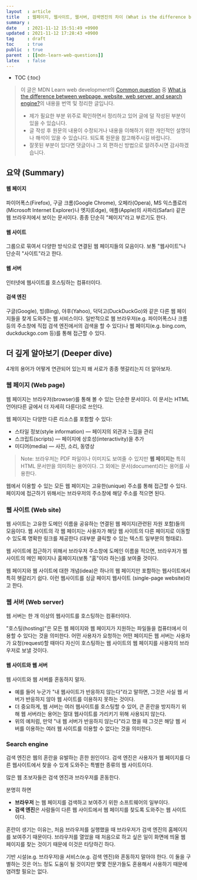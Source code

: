 ```yaml
---
layout  : article
title   : 웹페이지, 웹사이트, 웹서버, 검색엔진의 차이 (What is the difference between webpage, website, web server, and search engine?)
summary : 
date    : 2021-11-12 15:51:49 +0900
updated : 2021-11-12 17:28:43 +0900
tag     : draft
toc     : true
public  : true
parent  : [[mdn-learn-web-questions]]
latex   : false
---
```

* TOC
{:toc}

> 이 글은 MDN Learn web development의 [Common question](https://developer.mozilla.org/en-US/docs/Learn/Common_questions) 중 [What is the difference between webpage, website, web server, and search engine?](https://developer.mozilla.org/en-US/docs/Learn/Common_questions/Pages_sites_servers_and_search_engines)의 내용을 번역 및 정리한 글입니다.
>
> * 제가 필요한 부분 위주로 확인하면서 정리하고 있어 글에 덜 작성된 부분이 있을 수 있습니다.
> * 글 작성 후 원문의 내용이 수정되거나 내용을 이해하기 위한 개인적인 설명이나 해석이 있을 수 있습니다. 되도록 원문을 참고해주시길 바랍니다.
> * 잘못된 부분이 있다면 댓글이나 그 외 편하신 방법으로 알려주시면 감사하겠습니다.

## 요약 (Summary)

#### 웹 페이지

파이어폭스(Firefox), 구글 크롬(Google Chrome), 오페라(Opera), MS 익스플로러(Microsoft Internet Explorer)나 엣지(Edge), 애플(Apple)의 사파리(Safari) 같은 웹 브라우저에서 보이는 문서이다. 종종 단순히 "페이지"라고 부르기도 한다.

#### 웹 사이트

그룹으로 묶여서 다양한 방식으로 연결된 웹 페이지들의 모음이다. 보통 "웹사이트"나 단순히 "사이트"라고 한다.

#### 웹 서버

인터넷에 웹사이트를 호스팅하는 컴퓨터이다.

#### 검색 엔진

구글(Google), 빙(Bing), 야후(Yahoo), 덕덕고(DuckDuckGo)와 같은 다른 웹 페이지들을 찾게 도와주는 웹 서비스이다. 일반적으로 웹 브라우저(e.g. 파이어폭스나 크롬 등의 주소창에 직접 검색 엔진에서의 검색을 할 수 있다)나 웹 페이지(e.g. bing.com, duckduckgo.com 등)를 통해 접근할 수 있다.

## 더 깊게 알아보기 (Deeper dive)

4개의 용어가 어떻게 연관되어 있는지 왜 서로가 종종 헷갈리는지 더 알아보자.

### 웹 페이지 (Web page)

웹 페이지는 브라우저(browser)를 통해 볼 수 있는 단순한 문서이다. 이 문서는 HTML 언어(다른 글에서 더 자세히 다룬다)로 쓰인다.

웹 페이지는 다양한 다른 리소스를 포함할 수 있다:

* 스타일 정보(style information) — 페이지의 외관과 느낌을 관리
* 스크립트(scripts) — 페이지에 상호성(interactivity)을 추가
* 미디어(media) — 사진, 소리, 동영상

> Note: 브라우저는 PDF 파일이나 이미지도 보여줄 수 있지만 **웹 페이지는** 특히 HTML 문서만을 의미하는 용어이다. 그 외에는 문서(document)라는 용어를 사용한다.

웹에서 이용할 수 있는 모든 웹 페이지는 고유한(unique) 주소를 통해 접근할 수 있다. 페이지에 접근하기 위해서는 브라우저의 주소창에 해당 주소를 적으면 된다.

### 웹 사이트 (Web site)

웹 사이트는 고유한 도메인 이름을 공유하는 연결된 웹 페이지(관련된 자원 포함)들의 모음이다. 웹 사이트의 각 웹 페이지는 사용자가 해당 웹 사이트의 다른 페이지로 이동할 수 있도록 명확한 링크를 제공한다 (대부분 클릭할 수 있는 텍스트 일부분의 형태로).

웹 사이트에 접근하기 위해서 브라우저 주소창에 도메인 이름을 적으면, 브라우저가 웹사이트의 메인 페이지나 홈페이지(보통 "홈"이라 하는)를 보여줄 것이다.

웹 페이지와 웹 사이트에 대한 개념(idea)은 하나의 웹 페이지만 포함하는 웹사이트에서 특히 헷갈리기 쉽다. 이런 웹사이트를 싱글 페이지 웹사이트 (single-page website)라고 한다.

### 웹 서버 (Web server)

웹 서버는 한 개 이상의 웹사이트를 호스팅하는 컴퓨터이다.

"호스팅(hosting)"은 모든 웹 페이지와 웹 페이지가 지원하는 파일들을 컴퓨터에서 이용할 수 있다는 것을 의미한다. 어떤 사용자가 요청하는 어떤 페이지든 웹 서버는 사용자가 요청(request)할 때마다 자신이 호스팅하는 웹 사이트의 웹 페이지를 사용자의 브라우저로 보낼 것이다.

#### 웹 사이트와 웹 서버

웹 사이트와 웹 서버를 혼동하지 말자.

* 예를 들어 누군가 "내 웹사이트가 반응하지 않는다"라고 말하면, 그것은 사실 웹 서버가 반응하지 않아 웹 사이트를 이용하지 못하는 것이다.
* 더 중요하게, 웹 서버는 여러 웹사이트를 호스팅할 수 있어, 큰 혼란을 방지하기 위해 웹 서버라는 용어는 절대 웹사이트를 가리키기 위해 사용되지 않는다.
* 위의 예처럼, 만약 "내 웹 서버가 반응하지 않는다"라고 했을 때 그것은 해당 웹 서버를 이용하는 여러 웹 사이트를 이용할 수 없다는 것을 의미한다.

### Search engine

검색 엔진은 웹의 혼란을 유발하는 흔한 원인이다. 검색 엔진은 사용자가 웹 페이지를 다른 웹사이트에서 찾을 수 있게 도와주는 특별한 종류의 웹 사이트이다.

많은 웹 초보자들은 검색 엔진과 브라우저를 혼동한다.

분명히 하면

* **브라우저** 는 웹 페이지를 검색하고 보여주기 위한 소프트웨어의 일부이다.
* **검색 엔진**은 사람들이 다른 웹 사이트에서 웹 페이지를 찾도록 도와주는 웹 사이트이다.

혼란이 생기는 이유는, 처음 브라우저를 실행했을 때 브라우저가 검색 엔진의 홈페이지를 보여주기 때문이다. 브라우저를 열었을 때 처음으로 하고 싶은 일이 화면에 띄울 웹 페이지를 찾는 것이기 때문에 이것은 타당하긴 하다.

기반 시설(e.g. 브라우저)을 서비스(e.g. 검색 엔진)와 혼동하지 말아야 한다. 이 둘을 구별하는 것은 어느 정도 도움이 될 것이지만 몇몇 전문가들도 혼용해서 사용하기 때문에 염려할 필요는 없다.
